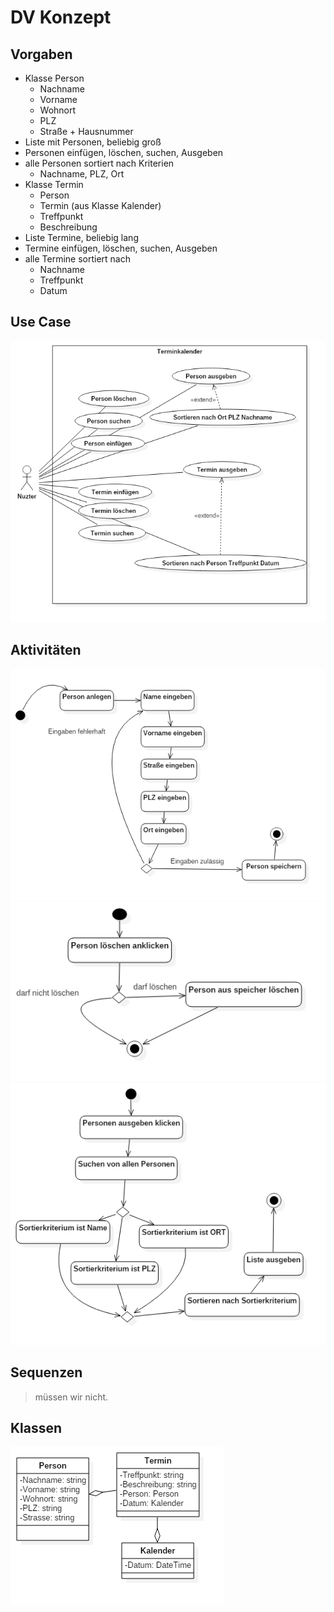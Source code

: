 # DV Konzept

## Vorgaben
- Klasse Person
  - Nachname
  - Vorname
  - Wohnort
  - PLZ
  - Straße + Hausnummer
- Liste mit Personen, beliebig groß
- Personen einfügen, löschen, suchen, Ausgeben
- alle Personen sortiert nach Kriterien
  - Nachname, PLZ, Ort
- Klasse Termin
  - Person  
  - Termin (aus Klasse Kalender)
  - Treffpunkt
  - Beschreibung
- Liste Termine, beliebig lang
- Termine einfügen, löschen, suchen, Ausgeben
- alle Termine sortiert nach
  - Nachname
  - Treffpunkt
  - Datum

## Use Case
![](Material/2017_03_16_Use_Case_Terminkalender.png)
## Aktivitäten
![](Material/2017_03_17_Activity_person_create_Terminkalender.png)
![](Material/2017_03_17_Activity_person_delete_Terminkalender.png)
![](Material/2017_03_17_Activity_person_print_Terminkalender.png)
## Sequenzen
> müssen wir nicht.

## Klassen
![](Material/2017_03_16_Class_Terminkalender.png)
